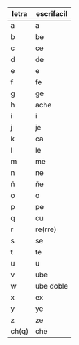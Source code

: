 |letra|escrifacil|
|-|-|
|a|a|
|b|be|
|c|ce|
|d|de|
|e|e|
|f|fe|
|g|ge|
|h|ache|
|i|i|
|j|je|
|k|ca|
|l|le|
|m|me|
|n|ne|
|ñ|ñe|
|o|o|
|p|pe|
|q|cu|
|r|re(rre)|
|s|se|
|t|te|
|u|u
|v|ube|
|w|ube doble|
|x|ex|
|y|ye|
|z|ze|
|ch(q)|che|
